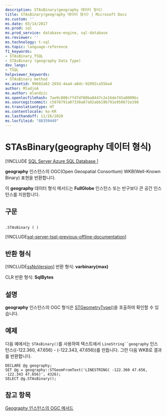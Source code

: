 ```yaml
---
description: STAsBinary(geography 데이터 형식)
title: STAsBinary(geography 데이터 형식) | Microsoft Docs
ms.custom: ''
ms.date: 03/14/2017
ms.prod: sql
ms.prod_service: database-engine, sql-database
ms.reviewer: ''
ms.technology: t-sql
ms.topic: language-reference
f1_keywords:
- STAsBinary_TSQL
- STAsBinary (geography Data Type)
dev_langs:
- TSQL
helpviewer_keywords:
- STAsBinary method
ms.assetid: 99602a62-265d-4aa4-a8dc-92992ca55ba4
author: MladjoA
ms.author: mlandzic
ms.openlocfilehash: 7ae9c800cffd7df80ba8447c2e16de745a0009bc
ms.sourcegitcommit: c5078791a07330a87a92abb19b791e950672e198
ms.translationtype: HT
ms.contentlocale: ko-KR
ms.lasthandoff: 11/26/2020
ms.locfileid: "88359449"
---
```

# <a name="stasbinary-geography-data-type"></a>STAsBinary(geography 데이터 형식)
[!INCLUDE [SQL Server Azure SQL Database ](../../includes/applies-to-version/sql-asdb.md)]

  **geography** 인스턴스의 OGC(Open Geospatial Consortium) WKB(Well-Known Binary) 표현을 반환합니다.  
  
 이 **geography** 데이터 형식 메서드는 **FullGlobe** 인스턴스 또는 반구보다 큰 공간 인스턴스를 지원합니다.  
  
## <a name="syntax"></a>구문  
  
```  
  
.STAsBinary ( )  
```  
  
[!INCLUDE[sql-server-tsql-previous-offline-documentation](../../includes/sql-server-tsql-previous-offline-documentation.md)]

## <a name="return-types"></a>반환 형식
 [!INCLUDE[ssNoVersion](../../includes/ssnoversion-md.md)] 반환 형식: **varbinary(max)**  
  
 CLR 반환 형식: **SqlBytes**  
  
## <a name="remarks"></a>설명  
 **geography** 인스턴스의 OGC 형식은 [STGeometryType()](../../t-sql/spatial-geography/stgeometrytype-geography-data-type.md)을 호출하여 확인할 수 있습니다.  
  
## <a name="examples"></a>예제  
 다음 예에서는 `STAsBinary()`를 사용하여 텍스트에서 `LineString``geography` 인스턴스((-122.360, 47.656) - (-122.343, 47.656))를 만듭니다. 그런 다음 WKB로 결과를 반환합니다.  
  
```  
DECLARE @g geography;  
SET @g = geography::STGeomFromText('LINESTRING( -122.360 47.656, -122.343 47.656)', 4326);  
SELECT @g.STAsBinary();  
```  
  
## <a name="see-also"></a>참고 항목  
 [Geography 인스턴스의 OGC 메서드](../../t-sql/spatial-geography/ogc-methods-on-geography-instances.md)  
  
  
